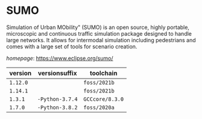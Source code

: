 # SUMO

Simulation of Urban MObility" (SUMO) is an open source, highly portable, microscopic and continuous traffic simulation package designed to handle large networks. It allows for intermodal simulation including pedestrians and comes with a large set of tools for scenario creation.

*homepage*: <https://www.eclipse.org/sumo/>

version | versionsuffix | toolchain
--------|---------------|----------
``1.12.0`` |  | ``foss/2021b``
``1.14.1`` |  | ``foss/2021b``
``1.3.1`` | ``-Python-3.7.4`` | ``GCCcore/8.3.0``
``1.7.0`` | ``-Python-3.8.2`` | ``foss/2020a``
